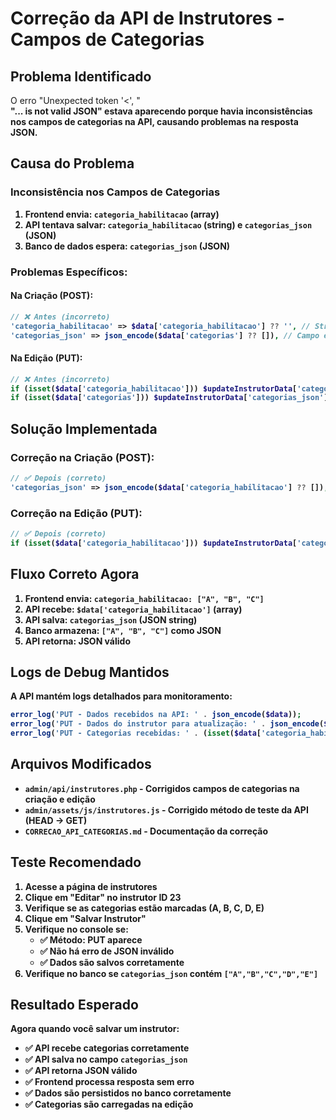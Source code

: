 # Correção da API de Instrutores - Campos de Categorias

## Problema Identificado

O erro "Unexpected token '<', "<br /><b>"... is not valid JSON" estava aparecendo porque havia **inconsistências nos campos de categorias** na API, causando problemas na resposta JSON.

## Causa do Problema

### Inconsistência nos Campos de Categorias

1. **Frontend envia**: `categoria_habilitacao` (array)
2. **API tentava salvar**: `categoria_habilitacao` (string) e `categorias_json` (JSON)
3. **Banco de dados espera**: `categorias_json` (JSON)

### Problemas Específicos:

#### Na Criação (POST):
```php
// ❌ Antes (incorreto)
'categoria_habilitacao' => $data['categoria_habilitacao'] ?? '', // String
'categorias_json' => json_encode($data['categorias'] ?? []), // Campo errado
```

#### Na Edição (PUT):
```php
// ❌ Antes (incorreto)
if (isset($data['categoria_habilitacao'])) $updateInstrutorData['categoria_habilitacao'] = $data['categoria_habilitacao'];
if (isset($data['categorias'])) $updateInstrutorData['categorias_json'] = json_encode($data['categorias']);
```

## Solução Implementada

### Correção na Criação (POST):
```php
// ✅ Depois (correto)
'categorias_json' => json_encode($data['categoria_habilitacao'] ?? []),
```

### Correção na Edição (PUT):
```php
// ✅ Depois (correto)
if (isset($data['categoria_habilitacao'])) $updateInstrutorData['categorias_json'] = json_encode($data['categoria_habilitacao']);
```

## Fluxo Correto Agora

1. **Frontend envia**: `categoria_habilitacao: ["A", "B", "C"]`
2. **API recebe**: `$data['categoria_habilitacao']` (array)
3. **API salva**: `categorias_json` (JSON string)
4. **Banco armazena**: `["A", "B", "C"]` como JSON
5. **API retorna**: JSON válido

## Logs de Debug Mantidos

A API mantém logs detalhados para monitoramento:

```php
error_log('PUT - Dados recebidos na API: ' . json_encode($data));
error_log('PUT - Dados do instrutor para atualização: ' . json_encode($updateInstrutorData));
error_log('PUT - Categorias recebidas: ' . (isset($data['categoria_habilitacao']) ? json_encode($data['categoria_habilitacao']) : 'NÃO DEFINIDO'));
```

## Arquivos Modificados

- `admin/api/instrutores.php` - Corrigidos campos de categorias na criação e edição
- `admin/assets/js/instrutores.js` - Corrigido método de teste da API (HEAD → GET)
- `CORRECAO_API_CATEGORIAS.md` - Documentação da correção

## Teste Recomendado

1. **Acesse a página de instrutores**
2. **Clique em "Editar"** no instrutor ID 23
3. **Verifique se as categorias estão marcadas** (A, B, C, D, E)
4. **Clique em "Salvar Instrutor"**
5. **Verifique no console** se:
   - ✅ **Método: PUT** aparece
   - ✅ **Não há erro** de JSON inválido
   - ✅ **Dados são salvos** corretamente
6. **Verifique no banco** se `categorias_json` contém `["A","B","C","D","E"]`

## Resultado Esperado

Agora quando você salvar um instrutor:

- ✅ **API recebe** categorias corretamente
- ✅ **API salva** no campo `categorias_json`
- ✅ **API retorna** JSON válido
- ✅ **Frontend processa** resposta sem erro
- ✅ **Dados são persistidos** no banco corretamente
- ✅ **Categorias são carregadas** na edição
